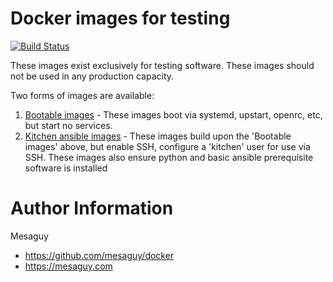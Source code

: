 # Docker images for testing
[![Build Status](https://api.travis-ci.org/mesaguy/docker.svg?branch=master)](https://travis-ci.org/mesaguy/docker)

These images exist exclusively for testing software. These images should not be used in any production capacity.

Two forms of images are available:
 1. [Bootable images](https://github.com/mesaguy/docker/tree/master/boot-x86_64) - These images boot via systemd, upstart, openrc, etc, but start no services.
 3. [Kitchen ansible images](https://github.com/mesaguy/docker/tree/master/kitchen-ansible-x86_64) - These images build upon the 'Bootable images' above, but enable SSH, configure a 'kitchen' user for use via SSH. These images also ensure python and basic ansible prerequisite software is installed

# Author Information
Mesaguy
 - https://github.com/mesaguy/docker
 - https://mesaguy.com
